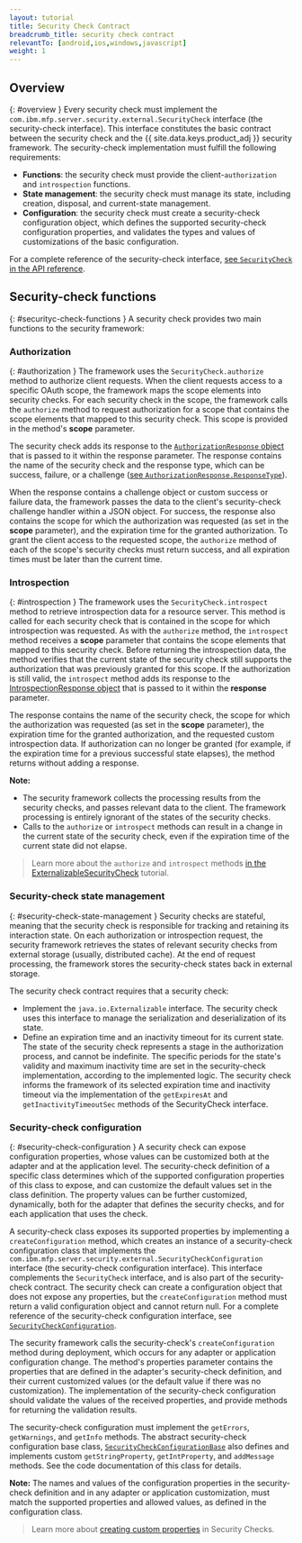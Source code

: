 ```yaml
---
layout: tutorial
title: Security Check Contract
breadcrumb_title: security check contract
relevantTo: [android,ios,windows,javascript]
weight: 1
---
```

<!-- NLS_CHARSET=UTF-8 -->
## Overview
{: #overview }
Every security check must implement the `com.ibm.mfp.server.security.external.SecurityCheck` interface (the security-check interface). This interface constitutes the basic contract between the security check and the {{ site.data.keys.product_adj }} security framework. The security-check implementation must fulfill the following requirements:

* **Functions**: the security check must provide the client-`authorization` and `introspection` functions.
* **State management**: the security check must manage its state, including creation, disposal, and current-state management.
* **Configuration**: the security check must create a security-check configuration object, which defines the supported security-check configuration properties, and validates the types and values of customizations of the basic configuration.

For a complete reference of the security-check interface, [see `SecurityCheck` in the API reference](../../../api/server-side-api/java/).

## Security-check functions
{: #securityc-check-functions }
A security check provides two main functions to the security framework:

### Authorization
{: #authorization }
The framework uses the `SecurityCheck.authorize` method to authorize client requests. When the client requests access to a specific OAuth scope, the framework maps the scope elements into security checks. For each security check in the scope, the framework calls the `authorize` method to request authorization for a scope that contains the scope elements that mapped to this security check. This scope is provided in the method's **scope** parameter.

The security check adds its response to the [`AuthorizationResponse` object](../../../api/server-side-api/java/) that is passed to it within the response parameter. The response contains the name of the security check and the response type, which can be success, failure, or a challenge ([see `AuthorizationResponse.ResponseType`](../../../api/server-side-api/java/)).

When the response contains a challenge object or custom success or failure data, the framework passes the data to the client's security-check challenge handler within a JSON object. For success, the response also contains the scope for which the authorization was requested (as set in the **scope** parameter), and the expiration time for the granted authorization. To grant the client access to the requested scope, the `authorize` method of each of the scope's security checks must return success, and all expiration times must be later than the current time.

### Introspection
{: #introspection }
The framework uses the `SecurityCheck.introspect` method to retrieve introspection data for a resource server. This method is called for each security check that is contained in the scope for which introspection was requested. As with the `authorize` method, the `introspect` method receives a **scope** parameter that contains the scope elements that mapped to this security check. Before returning the introspection data, the method verifies that the current state of the security check still supports the authorization that was previously granted for this scope. If the authorization is still valid, the `introspect` method adds its response to the [IntrospectionResponse object](../../../api/server-side-api/java/) that is passed to it within the **response** parameter.

The response contains the name of the security check, the scope for which the authorization was requested (as set in the **scope** parameter), the expiration time for the granted authorization, and the requested custom introspection data. If authorization can no longer be granted (for example, if the expiration time for a previous successful state elapses), the method returns without adding a response.

**Note:**

* The security framework collects the processing results from the security checks, and passes relevant data to the client. The framework processing is entirely ignorant of the states of the security checks.
* Calls to the `authorize` or `introspect` methods can result in a change in the current state of the security check, even if the expiration time of the current state did not elapse.

> Learn more about the `authorize` and `introspect` methods [in the ExternalizableSecurityCheck](../../externalizable-security-check) tutorial.

### Security-check state management
{: #security-check-state-management }
Security checks are stateful, meaning that the security check is responsible for tracking and retaining its interaction state. On each authorization or introspection request, the security framework retrieves the states of relevant security checks from external storage (usually, distributed cache). At the end of request processing, the framework stores the security-check states back in external storage.

The security check contract requires that a security check:

* Implement the `java.io.Externalizable` interface. The security check uses this interface to manage the serialization and deserialization of its state.
* Define an expiration time and an inactivity timeout for its current state. The state of the security check represents a stage in the authorization process, and cannot be indefinite. The specific periods for the state's validity and maximum inactivity time are set in the security-check implementation, according to the implemented logic. The security check informs the framework of its selected expiration time and inactivity timeout via the implementation of the `getExpiresAt` and `getInactivityTimeoutSec` methods of the SecurityCheck interface.

### Security-check configuration
{: #security-check-configuration }
A security check can expose configuration properties, whose values can be customized both at the adapter and at the application level. The security-check definition of a specific class determines which of the supported configuration properties of this class to expose, and can customize the default values set in the class definition. The property values can be further customized, dynamically, both for the adapter that defines the security checks, and for each application that uses the check.

A security-check class exposes its supported properties by implementing a `createConfiguration` method, which creates an instance of a security-check configuration class that implements the `com.ibm.mfp.server.security.external.SecurityCheckConfiguration` interface (the security-check configuration interface). This interface complements the `SecurityCheck` interface, and is also part of the security-check contract. The security check can create a configuration object that does not expose any properties, but the `createConfiguration` method must return a valid configuration object and cannot return null. For a complete reference of the security-check configuration interface, see [`SecurityCheckConfiguration`](../../../api/server-side-api/java/).

The security framework calls the security-check's `createConfiguration` method during deployment, which occurs for any adapter or application configuration change. The method's properties parameter contains the properties that are defined in the adapter's security-check definition, and their current customized values (or the default value if there was no customization). The implementation of the security-check configuration should validate the values of the received properties, and provide methods for returning the validation results.

The security-check configuration must implement the `getErrors`, `getWarnings`, and `getInfo` methods. The abstract security-check configuration base class, [`SecurityCheckConfigurationBase`](../../../api/server-side-api/java/) also defines and implements custom `getStringProperty`, `getIntProperty`, and `addMessage` methods. See the code documentation of this class for details.

**Note:** The names and values of the configuration properties in the security-check definition and in any adapter or application customization, must match the supported properties and allowed values, as defined in the configuration class.

> Learn more about [creating custom properties](../#security-check-configuration) in Security Checks.
